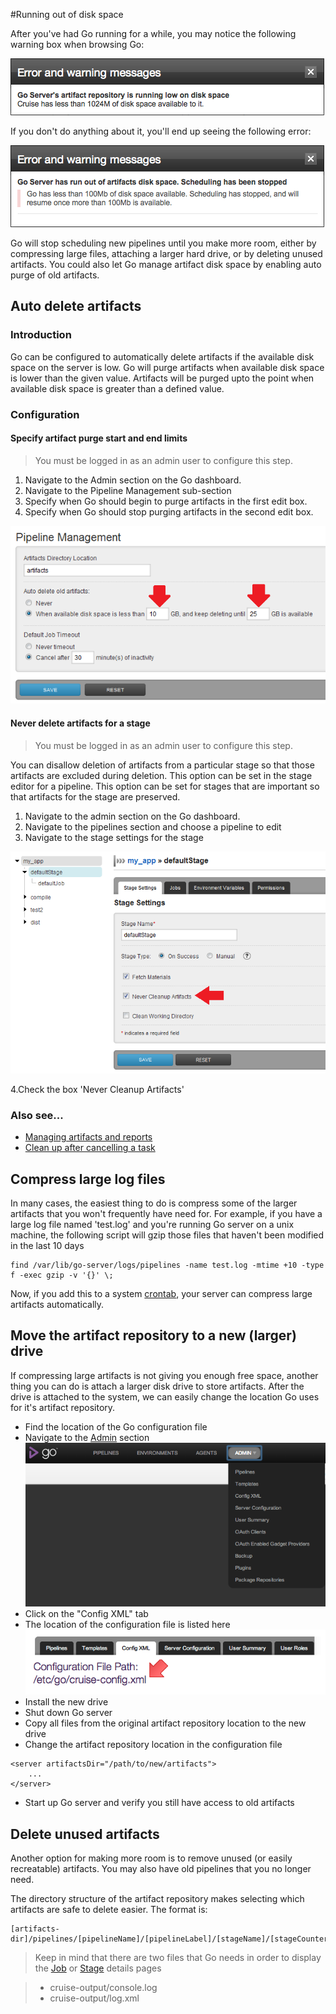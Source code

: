 #Running out of disk space

After you've had Go running for a while, you may notice the following warning box when browsing Go:

![](../resources/images/1_low_disk_space_on_artifacts.png)

If you don't do anything about it, you'll end up seeing the following error:

![](../resources/images/2_out_of_disk_space_on_artifacts.png)

Go will stop scheduling new pipelines until you make more room, either by compressing large files, attaching a larger hard drive, or by deleting unused artifacts. You could also let Go manage artifact disk space by enabling auto purge of old artifacts.

## Auto delete artifacts

### Introduction

Go can be configured to automatically delete artifacts if the available disk space on the server is low. Go will purge artifacts when available disk space is lower than the given value. Artifacts will be purged upto the point when available disk space is greater than a defined value.

### Configuration

#### Specify artifact purge start and end limits

> You must be logged in as an admin user to configure this step.

1.  Navigate to the Admin section on the Go dashboard.
2.  Navigate to the Pipeline Management sub-section
3.  Specify when Go should begin to purge artifacts in the first edit box.
4.  Specify when Go should stop purging artifacts in the second edit box.

![Purge artifacts](../resources/images/pipeline_management.png)

#### Never delete artifacts for a stage

> You must be logged in as an admin user to configure this step.

You can disallow deletion of artifacts from a particular stage so that those artifacts are excluded during deletion. This option can be set in the stage editor for a pipeline. This option can be set for stages that are important so that artifacts for the stage are preserved.

1. Navigate to the admin section on the Go dashboard.
2. Navigate to the pipelines section and choose a pipeline to edit
3. Navigate to the stage settings for the stage

![Disable artifact cleanup](../resources/images/artifact_disable_stage.png)

4.Check the box 'Never Cleanup Artifacts'


### Also see...

-   [Managing artifacts and reports](../configuration/managing_artifacts_and_reports.md)
-   [Clean up after cancelling a task](../advanced_usage/dev_clean_up_when_cancel.md)

## Compress large log files

In many cases, the easiest thing to do is compress some of the larger artifacts that you won't frequently have need for. For example, if you have a large log file named 'test.log' and you're running Go server on a unix machine, the following script will gzip those files that haven't been modified in the last 10 days

```
find /var/lib/go-server/logs/pipelines -name test.log -mtime +10 -type f -exec gzip -v '{}' \;
```

Now, if you add this to a system [crontab](http://en.wikipedia.org/wiki/Cron), your server can compress large artifacts automatically.

## Move the artifact repository to a new (larger) drive

If compressing large artifacts is not giving you enough free space, another thing you can do is attach a larger disk drive to store artifacts. After the drive is attached to the system, we can easily change the location Go uses for it's artifact repository.

-   Find the location of the Go configuration file
-   Navigate to the [Admin](../navigation/administration_page.md) section
![](../resources/images/topnav_admin.png)
-   Click on the "Config XML" tab
-   The location of the configuration file is listed here
![](../resources/images/4_find_config_location.png)
-   Install the new drive
-   Shut down Go server
-   Copy all files from the original artifact repository location to the new drive
-   Change the artifact repository location in the configuration file
``` 
<server artifactsDir="/path/to/new/artifacts">
    ...
</server>
```
-   Start up Go server and verify you still have access to old artifacts

## Delete unused artifacts

Another option for making more room is to remove unused (or easily recreatable) artifacts. You may also have old pipelines that you no longer need.

The directory structure of the artifact repository makes selecting which artifacts are safe to delete easier. The format is:
```
[artifacts-dir]/pipelines/[pipelineName]/[pipelineLabel]/[stageName]/[stageCounter]/[jobName]
```
> Keep in mind that there are two files that Go needs in order to display the [Job](../navigation/job_details_page.md) or [Stage](../navigation/stage_details_page.md) details pages

>-   cruise-output/console.log
>-   cruise-output/log.xml
